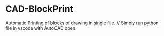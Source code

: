 # CAD-BlockPrint
Automatic Printing of blocks of drawing in single file.
// Simply run python file in vscode with AutoCAD open. 
